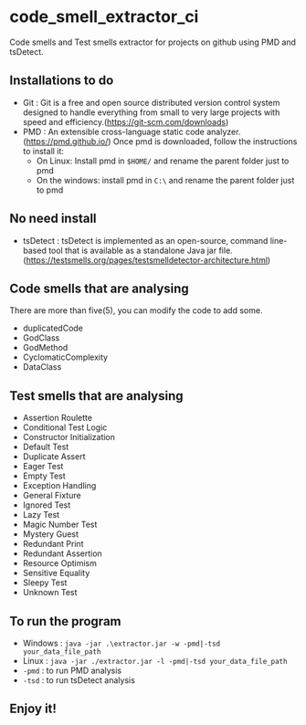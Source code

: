 # code_smell_extractor_ci
Code smells and Test smells extractor for projects on github using PMD and tsDetect.

## Installations to do
- Git : Git is a free and open source distributed version control system designed to handle everything from small to very large projects with speed and efficiency.(https://git-scm.com/downloads)
- PMD : An extensible cross-language static code analyzer.(https://pmd.github.io/)
Once pmd is downloaded, follow the instructions to install it:
    - On Linux:
    Install pmd in `$HOME/` and rename the parent folder just to pmd
    - On the windows:
    install pmd in `C:\` and rename the parent folder just to pmd
## No need install
- tsDetect : tsDetect is implemented as an open-source, command line-based tool that is available as a standalone Java jar file.(https://testsmells.org/pages/testsmelldetector-architecture.html) 
## Code smells that are analysing
There are more than five(5), you can modify the code to add some. 
- duplicatedCode
- GodClass
- GodMethod 
- CyclomaticComplexity 
- DataClass

## Test smells that are analysing 
- Assertion Roulette
- Conditional Test Logic
- Constructor Initialization
- Default Test
- Duplicate Assert
- Eager Test
- Empty Test
- Exception Handling
- General Fixture
- Ignored Test
- Lazy Test
- Magic Number Test
- Mystery Guest
- Redundant Print
- Redundant Assertion
- Resource Optimism
- Sensitive Equality
- Sleepy Test
- Unknown Test
## To run the program
- Windows : `java -jar .\extractor.jar -w -pmd|-tsd your_data_file_path`
- Linux : `java -jar ./extractor.jar -l -pmd|-tsd your_data_file_path`
- `-pmd` : to run PMD analysis
- `-tsd` : to run tsDetect analysis
## Enjoy it!
